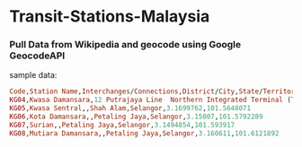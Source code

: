 # Transit-Stations-Malaysia

### Pull Data from Wikipedia and geocode using Google GeocodeAPI
sample data:
```ruby
Code,Station Name,Interchanges/Connections,District/City,State/Territory,Latitude,Longitude
KG04,Kwasa Damansara,12 Putrajaya Line  Northern Integrated Terminal (TBU),Shah Alam,Selangor,3.1766451,101.5726423
KG05,Kwasa Sentral,,Shah Alam,Selangor,3.1699762,101.5648071
KG06,Kota Damansara,,Petaling Jaya,Selangor,3.15007,101.5792289
KG07,Surian,,Petaling Jaya,Selangor,3.1494854,101.593917
KG08,Mutiara Damansara,,Petaling Jaya,Selangor,3.160611,101.6121892
```
